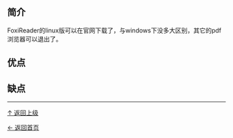 ﻿
## 简介

FoxiReader的linux版可以在官网下载了，与windows下没多大区别，其它的pdf浏览器可以退出了。

## 优点

## 缺点


----
[↑ 返回上级](https://github.com/asin929/linux-software/blob/master/Office-Application/Office-Application.md)

[← 返回首页](https://github.com/asin929/linux-software)
